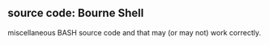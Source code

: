 source code: Bourne Shell
-------------------------

miscellaneous BASH source code and that may (or may not) work correctly.


